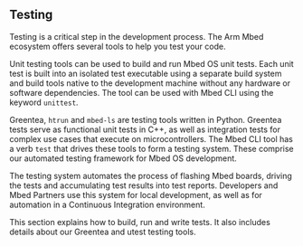 <h2 id="tools-testing">Testing</h2>

Testing is a critical step in the development process. The Arm Mbed ecosystem offers several tools to help you test your code. 

Unit testing tools can be used to build and run Mbed OS unit tests. Each unit test is built into an isolated test executable using a separate build system and build tools native to the development machine without any hardware or software dependencies. The tool can be used with Mbed CLI using the keyword `unittest`.

Greentea, `htrun` and `mbed-ls` are testing tools written in Python. Greentea tests serve as functional unit tests in C++, as well as integration tests for complex use cases that execute on microcontrollers. The Mbed CLI tool has a verb `test` that drives these tools to form a testing system. These comprise our automated testing framework for Mbed OS development. 

The testing system automates the process of flashing Mbed boards, driving the tests and accumulating test results into test reports. Developers and Mbed Partners use this system for local development, as well as for automation in a Continuous Integration environment.

This section explains how to build, run and write tests. It also includes details about our Greentea and utest testing tools.
